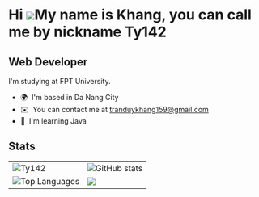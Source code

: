 Hi ![](https://user-images.githubusercontent.com/18350557/176309783-0785949b-9127-417c-8b55-ab5a4333674e.gif)My name is Khang, you can call me by nickname Ty142
==============================================================================================================================================================

Web Developer
-------------

I'm studying at FPT University.

* 🌍  I'm based in Da Nang City
* ✉️  You can contact me at [tranduykhang159@gmail.com](mailto:tranduykhang159@gmail.com)
* 🧠  I'm learning Java



## Stats
<table>
    <tr>
        <td>
          <img src="https://github-trophies.vercel.app/?username=Ty142&theme=onestar&row=3&column=4" alt="Ty142" />
        </td>
        </td>
        <td>
            <img src="https://github-readme-stats.vercel.app/api?username=Ty142&show_icons=true&hide=&count_private=true&title_color=0891b2&text_color=ffffff&icon_color=0891b2&bg_color=1c1917&hide_border=true&show_icons=true" alt="GitHub stats" />
        </td> 
    </tr>
    <tr>
        <td>            
            <img src="https://github-readme-stats.vercel.app/api/top-langs/?username=Ty142&layout=compact&langs_count=10&title_color=0891b2&text_color=ffffff&icon_color=0891b2&bg_color=1c1917&hide_border=false=Top%20%Languages" alt="Top Languages" />
        </td>
        <td>
            <img src="https://github-readme-streak-stats.herokuapp.com/?user=Ty142&stroke=ffffff&background=1c1917&ring=0891b2&fire=0891b2&currStreakNum=ffffff&currStreakLabel=0891b2&sideNums=ffffff&sideLabels=ffffff&dates=ffffff&hide_border=true" />
        </td>
    </tr>
</table>
